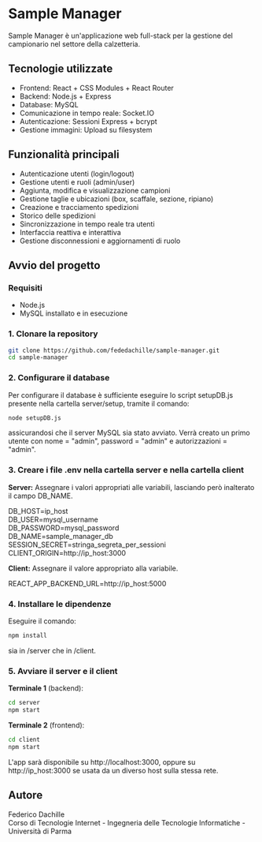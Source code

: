 # Sample Manager

Sample Manager è un'applicazione web full-stack per la gestione del campionario nel settore della calzetteria.

## Tecnologie utilizzate

* Frontend: React + CSS Modules + React Router
* Backend: Node.js + Express
* Database: MySQL
* Comunicazione in tempo reale: Socket.IO
* Autenticazione: Sessioni Express + bcrypt
* Gestione immagini: Upload su filesystem

## Funzionalità principali

* Autenticazione utenti (login/logout)
* Gestione utenti e ruoli (admin/user)
* Aggiunta, modifica e visualizzazione campioni
* Gestione taglie e ubicazioni (box, scaffale, sezione, ripiano)
* Creazione e tracciamento spedizioni
* Storico delle spedizioni
* Sincronizzazione in tempo reale tra utenti
* Interfaccia reattiva e interattiva
* Gestione disconnessioni e aggiornamenti di ruolo

## Avvio del progetto

### Requisiti

* Node.js
* MySQL installato e in esecuzione

### 1. Clonare la repository

```bash
git clone https://github.com/fededachille/sample-manager.git
cd sample-manager
```

### 2. Configurare il database

Per configurare il database è sufficiente eseguire lo script setupDB.js presente nella cartella server/setup, tramite il comando:
```bash
node setupDB.js
```
assicurandosi che il server MySQL sia stato avviato.
Verrà creato un primo utente con nome = "admin", password = "admin" e autorizzazioni = "admin".

### 3. Creare i file .env nella cartella server e nella cartella client

**Server:**
Assegnare i valori appropriati alle variabili, lasciando però inalterato il campo DB_NAME.

DB_HOST=ip_host<br>
DB_USER=mysql_username<br>
DB_PASSWORD=mysql_password<br>
DB_NAME=sample_manager_db<br>
SESSION_SECRET=stringa_segreta_per_sessioni<br>
CLIENT_ORIGIN=http://ip_host:3000<br>

**Client:**
Assegnare il valore appropriato alla variabile.

REACT_APP_BACKEND_URL=http://ip_host:5000

### 4. Installare le dipendenze

Eseguire il comando:
```bash
npm install
```
sia in /server che in /client.

### 5. Avviare il server e il client

**Terminale 1** (backend):

```bash
cd server
npm start
```

**Terminale 2** (frontend):

```bash
cd client
npm start
```

L'app sarà disponibile su http://localhost:3000, oppure su http://ip_host:3000 se usata da un diverso host sulla stessa rete.

## Autore

Federico Dachille<br>
Corso di Tecnologie Internet - Ingegneria delle Tecnologie Informatiche - Università di Parma